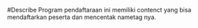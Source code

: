 #Describe
Program pendaftaraan ini memiliki contenct yang bisa mendaftarkan peserta
dan mencentak nametag nya.